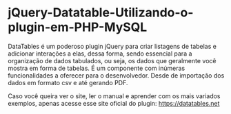 # jQuery-Datatable-Utilizando-o-plugin-em-PHP-MySQL
DataTables é um poderoso plugin jQuery para criar listagens de tabelas e adicionar interações a elas, dessa forma, sendo essencial para a organização de dados tabulados, ou seja, os dados que geralmente você mostra em forma de tabelas. É um componente com inúmeras funcionalidades a oferecer para o desenvolvedor.  Desde de importação dos dados em formato csv e até gerando PDF.

Caso você queira ver o site, ler o manual e aprender com os mais variados exemplos, 
apenas acesse esse site oficial do plugin: https://datatables.net
